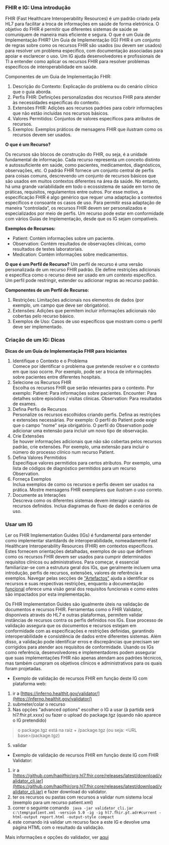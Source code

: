 ### FHIR e IG: Uma introdução

FHIR (Fast Healthcare Interoperability Resources) é um padrão criado pela HL7 para facilitar a troca de
informações em saúde de forma eletrónica. O objetivo do FHIR é permitir que diferentes sistemas de saúde se
comuniquem de maneira mais eficiente e segura.
O que é um Guia de Implementação FHIR?
Um Guia de Implementação (IG) FHIR é um conjunto de regras sobre como os recursos FHIR são usados (ou devem ser
usados) para resolver um problema específico, com documentação associadas para apoiar e esclarecer o uso. Um IG
ajuda desenvolvedores e profissionais de TI a entender como aplicar os recursos FHIR para resolver problemas
específicos de interoperabilidade em saúde.

Componentes de um Guia de Implementação FHIR:
1. Descrição do Contexto: Explicação do problema ou do cenário clínico que o guia aborda.
2. Perfis FHIR: Definições personalizadas dos recursos FHIR para atender às necessidades específicas do contexto.
3. Extensões FHIR: Adições aos recursos padrões para cobrir informações que não estão incluídas nos recursos
básicos.
4. Valores Permitidos: Conjuntos de valores específicos para atributos de recursos.
5. Exemplos: Exemplos práticos de mensagens FHIR que ilustram como os recursos devem ser usados.


**O que é um Recurso?**

Os recursos são blocos de construção do FHIR, ou seja, é a unidade fundamental de informação. Cada recurso representa
um conceito distinto e autossuficiente em saúde, como pacientes, medicamentos, diagnósticos, observações, etc.
O padrão FHIR fornece um conjunto central de perfis para coisas comuns, descrevendo um conjunto de recursos básicos
que são usados em muitos contextos diferentes na área da saúde. No entanto, há uma grande variabilidade em todo o
ecossistema de saúde em torno de práticas, requisitos, regulamentos entre outros.
Por esse motivo, a especificação FHIR é algo genérico que requer uma adaptação a contextos específicos e consoante os
casos de uso. Para permitir essa adaptação de maneira “controlada”, os recursos FHIR devem ser personalizados e
especializados por meio de perfis.
Um recurso pode estar em conformidade com vários Guias de Implementação, desde que os IG sejam compatíveis.

**Exemplos de Recursos:**
* Patient: Contém informações sobre um paciente.
* Observation: Contém resultados de observações clínicas, como resultados de testes laboratoriais.
* Medication: Contém informações sobre medicamentos.

**O que é um Perfil de Recurso?**
Um perfil de recurso é uma versão personalizada de um recurso FHIR padrão. Ele define restrições adicionais e
especifica como o recurso deve ser usado em um contexto específico. Um perfil pode restringir, estender ou adicionar
regras ao recurso padrão.

**Componentes de um Perfil de Recurso:**
1. Restrições: Limitações adicionais nos elementos de dados (por exemplo, um campo que deve ser obrigatório).
2. Extensões: Adições que permitem incluir informações adicionais não cobertas pelo recurso básico.
3. Exemplos de Uso: Casos de uso específicos que mostram como o perfil deve ser implementado.

### Criação de um IG: Dicas

**Dicas de um Guia de Implementação FHIR para Iniciantes**

1. Identifique o Contexto e o Problema  
Comece por identificar o problema que pretende resolver e o contexto em que isso ocorre. Por exemplo, pode ser a troca
de informações sobre pacientes entre diferentes hospitais.
2. Selecione os Recursos FHIR  
Escolha os recursos FHIR que serão relevantes para o contexto. Por exemplo:
Patient: Para informações sobre pacientes.
Encounter: Para detalhes sobre episódios / visitas clínicas.
Observation: Para resultados de exames.
3. Defina Perfis de Recursos  
Personalize os recursos escolhidos criando perfis. Defina as restrições e extensões necessárias. Por exemplo:
O perfil do Patient pode exigir que o campo "nome" seja obrigatório.
O perfil do Observation pode adicionar uma extensão para incluir um novo tipo de observação.
4. Crie Extensões  
Se houver informações adicionais que não são cobertas pelos recursos padrão, crie extensões. Por exemplo, uma extensão
para incluir o número do processo clínico num recurso Patient.
5. Defina Valores Permitidos  
Especifique valores permitidos para certos atributos. Por exemplo, uma lista de códigos de diagnóstico permitidos para
um recurso Observation.
6. Forneça Exemplos  
Inclua exemplos de como os recursos e perfis devem ser usados na prática. Mostre mensagens FHIR exemplares que
ilustram o uso correto.
7. Documente as Interações  
Descreva como os diferentes sistemas devem interagir usando os recursos definidos. Inclua diagramas de fluxo de dados
e cenários de uso.


### Usar um IG
Ler os FHIR Implementation Guides (IGs) é fundamental para entender como implementar stantdards de interoperabilidade, nomeadamente Fast Healthcare Interoperability Resources (FHIR) em contextos específicos. Estes fornecem orientações detalhadas, exemplos de uso que definem como os recursos FHIR devem ser usados para cumprir determinados requisitos clínicos ou administrativos. Para começar, é essencial familiarizar-se com a estrutura geral dos IGs, que geralmente incluem uma introdução, perfis de recursos, extensões, valores de referência e exemplos. Navegar pelas secções de ["Artefactos"](artifacts.html) ajuda a identificar os recursos e suas respectivas restrições, enquanto a documentação [funcional](background.html) oferece uma visão geral dos requisitos funcionais e como estes são impactados por esta implementação. 

Os FHIR Implementation Guides são igualmente úteis na validação de documentos e recursos FHIR. Ferramentas como o FHIR Validator, disponíveis através do HL7 e outras plataformas, permitem validar instâncias de recursos contra os perfis definidos nos IGs. Esse processo de validação assegura que os documentos e recursos estejam em conformidade com as especificações e restrições definidas, garantindo interoperabilidade e consistência de dados entre diferentes sistemas. Além disso, a validação pode identificar erros e discrepâncias que precisam ser corrigidos para atender aos requisitos de conformidade. Usando os IGs como referência, desenvolvedores e implementadores podem assegurar que suas implementações FHIR não apenas atendam aos padrões técnicos, mas também cumpram os objetivos clínicos e administrativos para os quais foram projetadas.

* Exemplo de validação de recursos FHIR em função deste IG com plataforma web:
1. ir a [https://inferno.healthit.gov/validator/](https://inferno.healthit.gov/validator/)
2. submeter/colar o recurso
3. Nas opções "advanced options" escolher o IG a usar (à partida será hl7.fhir.pt.xxxx) ou fazer o upload do package.tgz (quando não aparece o IG pretendido)
> o package.tgz está na raiz + /package.tgz (ou seja: \<URL base\>/package.tgz)
5. validar


* Exemplo de validação de recursos FHIR em função deste IG com FHIR Validator:
1. ir a [https://github.com/hapifhir/org.hl7.fhir.core/releases/latest/download/validator_cli.jar](https://github.com/hapifhir/org.hl7.fhir.core/releases/latest/download/validator_cli.jar) e fazer download do validator.
2. ter os recursos ou pastas com recursos a validar num sistema local (exemplo para um recurso patient.xml)
3. correr o seguinte comando ``` java -jar validator_cli.jar c:\temp\patient.xml -version 5.0 -ig -ig hl7.fhir.pt.adr#current -html-output report.html -output-style compact```
4. este comando irá validar um recurso face a este IG e devolve uma página HTML com o resultado da validação.
   
Mais informações e opções do validador, ver [aqui](https://confluence.hl7.org/display/FHIR/Using+the+FHIR+Validator)


